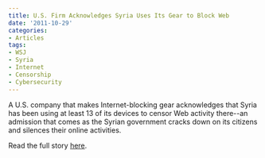 ```yaml
---
title: U.S. Firm Acknowledges Syria Uses Its Gear to Block Web
date: '2011-10-29'
categories:
- Articles
tags:
- WSJ
- Syria
- Internet
- Censorship
- Cybersecurity
---
```


A U.S. company that makes Internet-blocking gear acknowledges that Syria has
been using at least 13 of its devices to censor Web activity there--an admission
that comes as the Syrian government cracks down on its citizens and silences
their online activities.

Read the full story
[here](http://wsj.com/article/SB10001424052970203687504577001911398596328.html).
